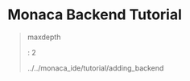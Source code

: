 Monaca Backend Tutorial
=======================

> maxdepth
>
> :   2
>
> ../../monaca\_ide/tutorial/adding\_backend
